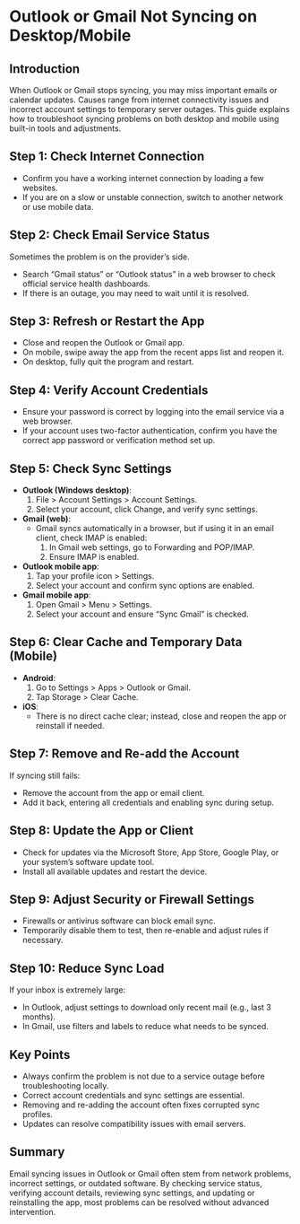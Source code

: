 # Outlook or Gmail Not Syncing on Desktop/Mobile

## Introduction
When Outlook or Gmail stops syncing, you may miss important emails or calendar updates. Causes range from internet connectivity issues and incorrect account settings to temporary server outages. This guide explains how to troubleshoot syncing problems on both desktop and mobile using built-in tools and adjustments.

## Step 1: Check Internet Connection
- Confirm you have a working internet connection by loading a few websites.
- If you are on a slow or unstable connection, switch to another network or use mobile data.

## Step 2: Check Email Service Status
Sometimes the problem is on the provider’s side.
- Search “Gmail status” or “Outlook status” in a web browser to check official service health dashboards.
- If there is an outage, you may need to wait until it is resolved.

## Step 3: Refresh or Restart the App
- Close and reopen the Outlook or Gmail app.
- On mobile, swipe away the app from the recent apps list and reopen it.
- On desktop, fully quit the program and restart.

## Step 4: Verify Account Credentials
- Ensure your password is correct by logging into the email service via a web browser.
- If your account uses two-factor authentication, confirm you have the correct app password or verification method set up.

## Step 5: Check Sync Settings
- **Outlook (Windows desktop)**:
  1. File > Account Settings > Account Settings.
  2. Select your account, click Change, and verify sync settings.
- **Gmail (web)**:
  - Gmail syncs automatically in a browser, but if using it in an email client, check IMAP is enabled:
    1. In Gmail web settings, go to Forwarding and POP/IMAP.
    2. Ensure IMAP is enabled.
- **Outlook mobile app**:
  1. Tap your profile icon > Settings.
  2. Select your account and confirm sync options are enabled.
- **Gmail mobile app**:
  1. Open Gmail > Menu > Settings.
  2. Select your account and ensure “Sync Gmail” is checked.

## Step 6: Clear Cache and Temporary Data (Mobile)
- **Android**:
  1. Go to Settings > Apps > Outlook or Gmail.
  2. Tap Storage > Clear Cache.
- **iOS**:
  - There is no direct cache clear; instead, close and reopen the app or reinstall if needed.

## Step 7: Remove and Re-add the Account
If syncing still fails:
- Remove the account from the app or email client.
- Add it back, entering all credentials and enabling sync during setup.

## Step 8: Update the App or Client
- Check for updates via the Microsoft Store, App Store, Google Play, or your system’s software update tool.
- Install all available updates and restart the device.

## Step 9: Adjust Security or Firewall Settings
- Firewalls or antivirus software can block email sync.
- Temporarily disable them to test, then re-enable and adjust rules if necessary.

## Step 10: Reduce Sync Load
If your inbox is extremely large:
- In Outlook, adjust settings to download only recent mail (e.g., last 3 months).
- In Gmail, use filters and labels to reduce what needs to be synced.

## Key Points
- Always confirm the problem is not due to a service outage before troubleshooting locally.
- Correct account credentials and sync settings are essential.
- Removing and re-adding the account often fixes corrupted sync profiles.
- Updates can resolve compatibility issues with email servers.

## Summary
Email syncing issues in Outlook or Gmail often stem from network problems, incorrect settings, or outdated software. By checking service status, verifying account details, reviewing sync settings, and updating or reinstalling the app, most problems can be resolved without advanced intervention.

